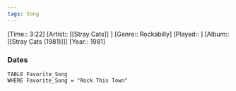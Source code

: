 ```yaml
---
tags: Song  
---
```

[Time:: 3:22]
[Artist:: [[Stray Cats]] ]
[Genre:: Rockabilly]
[Played:: ]
[Album:: [[Stray Cats (1981)]]]
[Year:: 1981]
### Dates
````dataview
TABLE Favorite_Song
WHERE Favorite_Song = "Rock This Town"
````